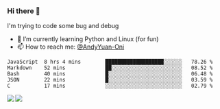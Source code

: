 ### Hi there 👋

I'm trying to code some bug and debug

- 🌱 I’m currently learning Python and Linux (for fun)
- 📫 How to reach me: [@AndyYuan-Oni](https://github.com/AndyYuan-Oni)


<!--START_SECTION:waka-->
```text
JavaScript  8 hrs 4 mins        ███████████████████░░░░░░   78.26 % 
Markdown    52 mins             ██░░░░░░░░░░░░░░░░░░░░░░░   08.52 % 
Bash        40 mins             █░░░░░░░░░░░░░░░░░░░░░░░░   06.48 % 
JSON        22 mins             █░░░░░░░░░░░░░░░░░░░░░░░░   03.59 % 
C           17 mins             ░░░░░░░░░░░░░░░░░░░░░░░░░   02.79 %
```
<!--END_SECTION:waka-->

  <!--**AndyYuan-Oni/AndyYuan-Oni** is a ✨ _special_ ✨ repository because its `README.md` (this file) appears on your GitHub profile.-->
<!--[![Top Langs](https://github-readme-stats.vercel.app/api/top-langs/?username=AndyYUan-Oni&layout=compact)](https://github.com/AndyYUan-Oni/github-readme-stats)-->
<a href="https://github.com/AndyYUan-Oni/github-readme-stats">
  <img align="left" src="https://github-readme-stats.vercel.app/api?username=AndyYUan-Oni&hide=stars" />
</a>
<a href="https://github.com/AndyYUan-Oni/github-readme-stats">
  <img align="left" src="https://github-readme-stats.vercel.app/api/top-langs/?username=AndyYUan-Oni&layout=compact" />
</a>

